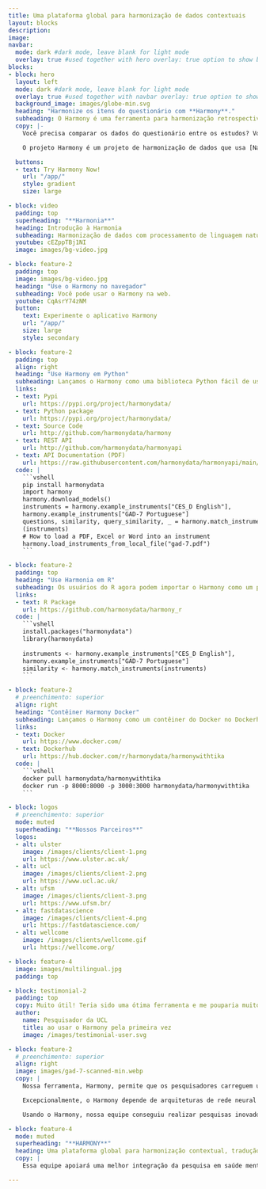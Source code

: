 ```yaml
---
title: Uma plataforma global para harmonização de dados contextuais
layout: blocks
description: 
image: 
navbar:
  mode: dark #dark mode, leave blank for light mode
  overlay: true #used together with hero overlay: true option to show background image behind the navbar
blocks:
- block: hero
  layout: left
  mode: dark #dark mode, leave blank for light mode
  overlay: true #used together with navbar overlay: true option to show background image behind the navbar
  background_image: images/globe-min.svg
  heading: "Harmonize os itens do questionário com **Harmony**."
  subheading: O Harmony é uma ferramenta para harmonização retrospectiva dos itens do questionário.
  copy: |-
    Você precisa comparar os dados do questionário entre os estudos? Você quer encontrar a melhor correspondência para um conjunto de itens? Existem versões diferentes do mesmo questionário flutuando e você quer ter certeza de quão compatíveis elas são? Os questionários estão escritos em idiomas diferentes que você gostaria de comparar?

    O projeto Harmony é um projeto de harmonização de dados que usa [Natural Language Processing](/guide-natural-language-processing-nlp/) para ajudar os pesquisadores a fazer melhor uso dos dados existentes de diferentes estudos, apoiando-os com a harmonização de várias medidas e itens usados em diferentes estudos. Harmony é um projeto de colaboração entre a [Ulster University](https://ulster.ac.uk/), [University College London](https://ucl.ac.uk/), a [Universidade Federal de Santa Maria]( https://www.ufsm.br/) e [Fast Data Science](http://fastdatascience.com/).

  buttons:
  - text: Try Harmony Now!
    url: "/app/"
    style: gradient
    size: large

- block: video
  padding: top
  superheading: "**Harmonia**"
  heading: Introdução à Harmonia
  subheading: Harmonização de dados com processamento de linguagem natural
  youtube: cEZppTBj1NI
  image: images/bg-video.jpg

- block: feature-2
  padding: top
  image: images/bg-video.jpg
  heading: "Use o Harmony no navegador"
  subheading: Você pode usar o Harmony na web.
  youtube: CqAsrY74zNM
  button:
    text: Experimente o aplicativo Harmony
    url: "/app/"
    size: large
    style: secondary

- block: feature-2
  padding: top
  align: right 
  heading: "Use Harmony em Python"
  subheading: Lançamos o Harmony como uma biblioteca Python fácil de usar no Pypi.
  links: 
  - text: Pypi
    url: https://pypi.org/project/harmonydata/
  - text: Python package
    url: https://pypi.org/project/harmonydata/
  - text: Source Code
    url: http://github.com/harmonydata/harmony
  - text: REST API
    url: http://github.com/harmonydata/harmonyapi
  - text: API Documentation (PDF)
    url: https://raw.githubusercontent.com/harmonydata/harmonyapi/main/docs/API_reference.pdf
  code: |
    ```vshell
    pip install harmonydata
    import harmony
    harmony.download_models()
    instruments = harmony.example_instruments["CES_D English"], 
    harmony.example_instruments["GAD-7 Portuguese"]
    questions, similarity, query_similarity, _ = harmony.match_instruments
    (instruments) 
    # How to load a PDF, Excel or Word into an instrument
    harmony.load_instruments_from_local_file("gad-7.pdf")
    ```

- block: feature-2
  padding: top
  heading: "Use Harmonia em R"
  subheading: Os usuários do R agora podem importar o Harmony como um pacote do R.
  links: 
  - text: R Package
    url: https://github.com/harmonydata/harmony_r
  code: |
    ```vshell
    install.packages("harmonydata")
    library(harmonydata)
                
    instruments <- harmony.example_instruments["CES_D English"],
    harmony.example_instruments["GAD-7 Portuguese"]
    similarity <- harmony.match_instruments(instruments) 
    ```

- block: feature-2
  # preenchimento: superior
  align: right 
  heading: "Contêiner Harmony Docker"
  subheading: Lançamos o Harmony como um contêiner do Docker no Dockerhub.
  links: 
  - text: Docker
    url: https://www.docker.com/
  - text: Dockerhub
    url: https://hub.docker.com/r/harmonydata/harmonywithtika
  code: |
    ```vshell
    docker pull harmonydata/harmonywithtika
    docker run -p 8000:8000 -p 3000:3000 harmonydata/harmonywithtika
    ```

- block: logos
  # preenchimento: superior
  mode: muted
  superheading: "**Nossos Parceiros**"
  logos:
  - alt: ulster
    image: /images/clients/client-1.png
    url: https://www.ulster.ac.uk/
  - alt: ucl
    image: /images/clients/client-2.png
    url: https://www.ucl.ac.uk/
  - alt: ufsm
    image: /images/clients/client-3.png
    url: https://www.ufsm.br/
  - alt: fastdatascience
    image: /images/clients/client-4.png
    url: https://fastdatascience.com/
  - alt: wellcome
    image: /images/clients/wellcome.gif
    url: https://wellcome.org/

- block: feature-4
  image: images/multilingual.jpg
  padding: top

- block: testimonial-2
  padding: top
  copy: Muito útil! Teria sido uma ótima ferramenta e me pouparia muito tempo quando estava tentando validar externamente meu modelo de previsão de risco em duas coortes.
  author:
    name: Pesquisador da UCL
    title: ao usar o Harmony pela primeira vez
    image: /images/testimonial-user.svg

- block: feature-2
  # preenchimento: superior
  align: right
  image: images/gad-7-scanned-min.webp
  copy: |
    Nossa ferramenta, Harmony, permite que os pesquisadores carreguem um conjunto de questionários de saúde mental em formato PDF ou Excel, como o questionário de ansiedade GAD-7. Ele identifica quais perguntas entre os questionários são idênticas, semelhantes em significado ou antônimas umas das outras e gera um gráfico de rede. Isso permite que os pesquisadores harmonizem os conjuntos de dados.

    Excepcionalmente, o Harmony depende de arquiteturas de rede neural Transformer e não depende de uma abordagem de dicionário ou lista de palavras. Isso permite suporte multilíngue (inglês e português são nossos idiomas de foco) e o Harmony é capaz de mapear corretamente o GAD-7 usado no Reino Unido para o GAD-7 usado no Brasil, apesar do questionário brasileiro estar em português do Brasil.

    Usando o Harmony, nossa equipe conseguiu realizar pesquisas inovadoras sobre isolamento social e ansiedade com a PNL, fornecendo uma medida quantitativa da equivalência dos diferentes conjuntos de dados de saúde mental.

- block: feature-4
  mode: muted
  superheading: "**HARMONY**"
  heading: Uma plataforma global para harmonização contextual, tradução e cooperação em pesquisa em saúde mental
  copy: |
    Essa equipe apoiará uma melhor integração da pesquisa em saúde mental por meio de uma ferramenta de harmonização de processamento de linguagem natural (Harmony), permitindo que os pesquisadores comparem dados de estudos existentes para investigar os ingredientes ativos da saúde mental. Liderada pelo Dr. Eoin McElroy, da Ulster University, e pela Dra. Bettina Moltrecht, da University College London, a equipe desenvolverá e demonstrará o Harmony para responder a perguntas de pesquisa sobre a conexão humana e sua influência no desenvolvimento de depressão e ansiedade em jovens.

---
```


  

  

